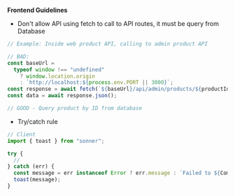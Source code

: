 **Frontend Guidelines**

- Don't allow API using fetch to call to API routes, it must be query from Database

```ts
// Example: Inside web product API, calling to admin product API

// BAD:
const baseUrl =
  typeof window !== "undefined"
    ? window.location.origin
    : `http://localhost:${process.env.PORT || 3000}`;
const response = await fetch(`${baseUrl}/api/admin/products/${productId}`);
const data = await response.json();

// GOOD - Query product by ID from database
```

- Try/catch rule

```ts
// Client
import { toast } from "sonner";

try {
  //
} catch (err) {
  const message = err instanceof Error ? err.message : `Failed to ${Command}`;
  toast(message);
}
```
